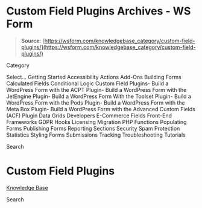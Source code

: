 # Custom Field Plugins Archives - WS Form

> **Source**: [https://wsform.com/knowledgebase_category/custom-field-plugins/](https://wsform.com/knowledgebase_category/custom-field-plugins/)


Category

Select...
 Getting Started Accessibility Actions Add-Ons Building Forms Calculated Fields Conditional Logic Custom Field Plugins- Build a WordPress Form with the ACPT Plugin- Build a WordPress Form with the JetEngine Plugin- Build a WordPress Form With the Toolset Plugin- Build a WordPress Form with the Pods Plugin- Build a WordPress Form with the Meta Box Plugin- Build a WordPress Form with the Advanced Custom Fields (ACF) Plugin Data Grids Developers E-Commerce Fields Front-End Frameworks GDPR Hooks Licensing Migration PHP Functions Populating Forms Publishing Forms Reporting Sections Security Spam Protection Statistics Styling Forms Submissions Tracking Troubleshooting Tutorials

Search

# Custom Field Plugins

 

[Knowledge Base](https://wsform.com/knowledgebase/)

Search

